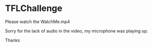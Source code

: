 # TFLChallenge


Please watch the WatchMe.mp4

Sorry for the lack of audio in the video, my microphone was playing up.

Thanks